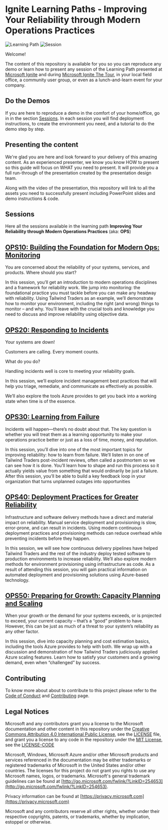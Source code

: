# Ignite Learning Paths - Improving Your Reliability through Modern Operations Practices

![Learning Path](https://img.shields.io/badge/Learning%20Path-OPS-fe5e00?logo=microsoft) ![Session](https://img.shields.io/badge/🗣️Sessions-5-31c754)

Welcome!

The content of this repository is available for you so you can reproduce any demo or learn how to present any session of the Learning Path presented at [Microsoft Ignite](https://www.microsoft.com/ignite) and during [Microsoft Ignite The Tour](https://www.microsoft.com/ignite-the-tour/), in your local field office, a community user group, or even as a lunch-and-learn event for your company.

## Do the Demos

If you are here to reproduce a demo in the comfort of your home/office, go in in the section [Sessions](#sessions). In each session you will find deployment instructions, to create the environment you need, and a tutorial to do the demo step by step.

## Presenting the content

We're glad you are here and look forward to your delivery of this amazing content. As an experienced presenter, we know you know HOW to present so this guide will focus on WHAT you need to present. It will provide you a full run-through of the presentation created by the presentation design team.

Along with the video of the presentation, this repository will link to all the assets you need to successfully present including PowerPoint slides and demo instructions & code.

## Sessions

Here all the sessions available in the learning path **Improving Your Reliability through Modern Operations Practices** (aka: **OPS**)

## [OPS10: Building the Foundation for Modern Ops: Monitoring](/ops10/README.md)

You are concerned about the reliability of your systems, services, and products. Where should you start?

In this session, you’ll get an introduction to modern operations disciplines and a framework for reliability work. We jump into monitoring: the foundational practice you must tackle before you can make any headway with reliability. Using Tailwind Traders as an example, we’ll demonstrate how to monitor your environment, including the right (and wrong) things to monitor – and why. You’ll leave with the crucial tools and knowledge you need to discuss and improve reliability using objective data.

## [OPS20: Responding to Incidents](/ops20/README.md)

Your systems are down!

Customers are calling. Every moment counts.

What do you do?

Handling incidents well is core to meeting your reliability goals.

In this session, we’ll explore incident management best practices that will help you triage, remediate, and communicate as effectively as possible.

We’ll also explore the tools Azure provides to get you back into a working state when time is of the essence.

## [OPS30: Learning from Failure](/ops30/README.md)

Incidents will happen—there’s no doubt about that. The key question is whether you will treat them as a learning opportunity to make your operations practice better or just as a loss of time, money, and reputation.

In this session, you’ll dive into one of the most important topics for improving reliability: how to learn from failure. We’ll listen in on one of Tailwind Traders post-incident reviews, often called a postmortem so we can see how it is done. You’ll learn how to shape and run this process so it actually yields value from something that would ordinarily be just a failure. After this session, you’ll be able to build a key feedback loop in your organization that turns unplanned outages into opportunities

## [OPS40: Deployment Practices for Greater Reliability](/ops40/README.md)

Infrastructure and software delivery methods have a direct and material impact on reliability. Manual service deployment and provisioning is slow, error-prone, and can result in incidents. Using modern continuous deployment practices and provisioning methods can reduce overhead while preventing incidents before they happen.

In this session, we will see how continuous delivery pipelines have helped Tailwind Traders and the rest of the industry deploy tested software to production environments to increase reliability. We’ll also explore modern methods for environment provisioning using infrastructure as code. As a result of attending this session, you will gain practical information on automated deployment and provisioning solutions using Azure-based technology.

## [OPS50: Preparing for Growth: Capacity Planning and Scaling](./ops50)

When your growth or the demand for your systems exceeds, or is projected to exceed, your current capacity – that’s a “good” problem to have. However, this can be just as much of a threat to your system’s reliability as any other factor.

In this session, dive into capacity planning and cost estimation basics, including the tools Azure provides to help with both. We wrap up with a discussion and demonstration of how Tailwind Traders judiciously applied Azure scaling features. Learn how to satisfy your customers and a growing demand, even when “challenged” by success.

## Contributing

To know more about about to contribute to this project please refer to the [Code of Conduct](CODE_OF_CONDUCT.md) and [Contributing](CONTRIBUTING.md) page.


## Legal Notices

Microsoft and any contributors grant you a license to the Microsoft documentation and other content in this repository under the [Creative Commons Attribution 4.0 International Public License](https://creativecommons.org/licenses/by/4.0/legalcode), see the [LICENSE](LICENSE) file, and grant you a license to any code in the repository under the [MIT License](https://opensource.org/licenses/MIT), see the [LICENSE-CODE](LICENSE-CODE)

Microsoft, Windows, Microsoft Azure and/or other Microsoft products and services referenced in the documentation may be either trademarks or registered trademarks of Microsoft in the United States and/or other countries. The licenses for this project do not grant you rights to use any Microsoft names, logos, or trademarks. Microsoft's general trademark guidelines can be found at [http://go.microsoft.com/fwlink/?LinkID=254653](http://go.microsoft.com/fwlink/?LinkID=254653).

Privacy information can be found at [https://privacy.microsoft.com](https://privacy.microsoft.com)

Microsoft and any contributors reserve all other rights, whether under their respective copyrights, patents, or trademarks, whether by implication, estoppel or otherwise.
